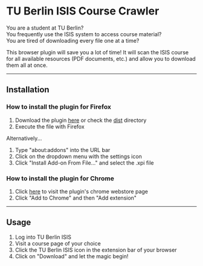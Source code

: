 # TU Berlin ISIS Course Crawler

You are a student at TU Berlin? </br>
You frequently use the ISIS system to access course material?  </br>
You are tired of downloading every file one at a time?

This browser plugin will save you a lot of time! It will scan the ISIS course for all available resources (PDF documents, etc.) and allow you to download them all at once. 

---

## Installation

### How to install the plugin for **Firefox**

1. Download the plugin [here](https://github.com/marcelreppi/tu-berlin-isis-course-crawler/blob/master/dist/tu_berlin_isis_course_crawler-1.3-fx.xpi?raw=true) or check the [dist](https://github.com/marcelreppi/tu-berlin-isis-course-crawler/tree/master/dist) directory
2. Execute the file with Firefox

Alternatively...

1. Type "about:addons" into the URL bar
2. Click on the dropdown menu with the settings icon
3. Click "Install Add-on From File..." and select the .xpi file

### How to install the plugin for **Chrome**

1. Click [here](https://chrome.google.com/webstore/detail/tu-berlin-isis-course-cra/bmmpficfjmfkknimfadpkdddodcccidf) to visit the plugin's chrome webstore page
2. Click "Add to Chrome" and then "Add extension"

----

## Usage

1. Log into TU Berlin ISIS
2. Visit a course page of your choice
3. Click the TU Berlin ISIS icon in the extension bar of your browser
3. Click on "Download" and let the magic begin!